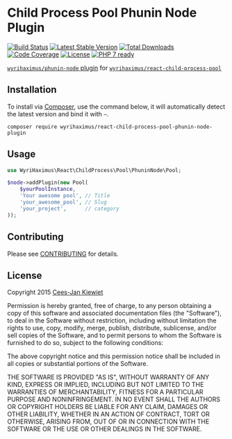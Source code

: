# Child Process Pool Phunin Node Plugin
[![Build Status](https://travis-ci.org/WyriHaximus/reactphp-child-process-pool-phunin-node-plugin.png)](https://travis-ci.org/WyriHaximus/reactphp-child-process-pool-phunin-node-plugin)
[![Latest Stable Version](https://poser.pugx.org/WyriHaximus/react-child-process-pool-phunin-node-plugin/v/stable.png)](https://packagist.org/packages/WyriHaximus/react-child-process-pool-phunin-node-plugin)
[![Total Downloads](https://poser.pugx.org/WyriHaximus/react-child-process-pool-phunin-node-plugin/downloads.png)](https://packagist.org/packages/WyriHaximus/react-child-process-pool-phunin-node-plugin)
[![Code Coverage](https://scrutinizer-ci.com/g/WyriHaximus/reactphp-child-process-pool-phunin-node-plugin/badges/coverage.png?b=master)](https://scrutinizer-ci.com/g/WyriHaximus/reactphp-child-process-pool-phunin-node-plugin/?branch=master)
[![License](https://poser.pugx.org/wyrihaximus/react-child-process-pool-phunin-node-plugin/license.png)](https://packagist.org/packages/wyrihaximus/react-child-process-pool-phunin-node-plugin)
[![PHP 7 ready](http://php7ready.timesplinter.ch/WyriHaximus/reactphp-child-process-pool-phunin-node-plugin/badge.svg)](https://travis-ci.org/WyriHaximus/reactphp-child-process-pool-phunin-node-plugin)

[`wyrihaximus/phunin-node` plugin](https://github.com/wyrihaximus/PhuninNode) for [`wyrihaximus/react-child-process-pool`](https://github.com/wyrihaximus/reactphp-child-process-pool/)

## Installation ##

To install via [Composer](http://getcomposer.org/), use the command below, it will automatically detect the latest version and bind it with `~`.

```
composer require wyrihaximus/react-child-process-pool-phunin-node-plugin 
```

## Usage ##

```php
use WyriHaximus\React\ChildProcess\Pool\PhuninNode\Pool;

$node->addPlugin(new Pool(
    $yourPoolInstance,
    'Your awesome pool', // Title
    'your_awesome_pool', // Slug
    'your_project',      // category
));
```

## Contributing ##

Please see [CONTRIBUTING](CONTRIBUTING.md) for details.

## License ##

Copyright 2015 [Cees-Jan Kiewiet](http://wyrihaximus.net/)

Permission is hereby granted, free of charge, to any person
obtaining a copy of this software and associated documentation
files (the "Software"), to deal in the Software without
restriction, including without limitation the rights to use,
copy, modify, merge, publish, distribute, sublicense, and/or sell
copies of the Software, and to permit persons to whom the
Software is furnished to do so, subject to the following
conditions:

The above copyright notice and this permission notice shall be
included in all copies or substantial portions of the Software.

THE SOFTWARE IS PROVIDED "AS IS", WITHOUT WARRANTY OF ANY KIND,
EXPRESS OR IMPLIED, INCLUDING BUT NOT LIMITED TO THE WARRANTIES
OF MERCHANTABILITY, FITNESS FOR A PARTICULAR PURPOSE AND
NONINFRINGEMENT. IN NO EVENT SHALL THE AUTHORS OR COPYRIGHT
HOLDERS BE LIABLE FOR ANY CLAIM, DAMAGES OR OTHER LIABILITY,
WHETHER IN AN ACTION OF CONTRACT, TORT OR OTHERWISE, ARISING
FROM, OUT OF OR IN CONNECTION WITH THE SOFTWARE OR THE USE OR
OTHER DEALINGS IN THE SOFTWARE.
